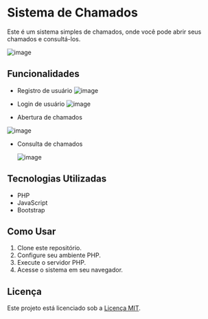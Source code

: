 # Sistema de Chamados

Este é um sistema simples de chamados, onde você pode abrir seus chamados e consultá-los.

![image](https://github.com/Viniicius98/Sistema-de-Chamados/assets/91093655/30497456-e893-4c54-a91d-dd82db269fc1)


## Funcionalidades

- Registro de usuário
  ![image](https://github.com/Viniicius98/Sistema-de-Chamados/assets/91093655/196eeef0-977e-47e4-bc98-7df180343b62)

- Login de usuário
![image](https://github.com/Viniicius98/Sistema-de-Chamados/assets/91093655/4c50d816-553a-40be-9a34-c9c7c34fd3bc)

- Abertura de chamados

![image](https://github.com/Viniicius98/Sistema-de-Chamados/assets/91093655/3552c234-f046-40c0-b8a3-7fda840007b4)


- Consulta de chamados

  ![image](https://github.com/Viniicius98/Sistema-de-Chamados/assets/91093655/e025e44d-b571-4186-bd0e-d470a103a040)


## Tecnologias Utilizadas

- PHP
- JavaScript
- Bootstrap

## Como Usar

1. Clone este repositório.
2. Configure seu ambiente PHP.
3. Execute o servidor PHP.
4. Acesse o sistema em seu navegador.


## Licença

Este projeto está licenciado sob a [Licença MIT](LICENSE).
